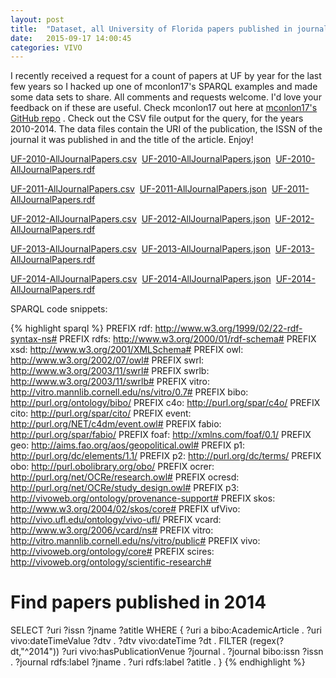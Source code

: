 ```yaml
---
layout: post
title:  "Dataset, all University of Florida papers published in journals for a given year."
date:   2015-09-17 14:00:45
categories: VIVO
---
```

I recently received a request for a count of papers at UF by year for the last few years so I hacked up one of mconlon17's SPARQL examples and made some data sets to share. All comments and requests welcome. I'd love your feedback on if these are useful. Check mconlon17 out here at [mconlon17's GitHub repo](http://mconlon17.github.io) . Check out the CSV file output for the query, for the years 2010-2014. The data files contain the URI of the publication, the ISSN of the journal it was published in and the title of the article. Enjoy!

[UF-2010-AllJournalPapers.csv](../../../../files/UF-2010-AllJournalPapers.csv)&nbsp;&nbsp;[UF-2010-AllJournalPapers.json](../../../../files/UF-2010-AllJournalPapers.json)&nbsp;&nbsp;[UF-2010-AllJournalPapers.rdf](../../../../files/UF-2010-AllJournalPapers.rdf)

[UF-2011-AllJournalPapers.csv](../../../../files/UF-2011-AllJournalPapers.csv)&nbsp;&nbsp;[UF-2011-AllJournalPapers.json](../../../../files/UF-2011-AllJournalPapers.json)&nbsp;&nbsp;[UF-2011-AllJournalPapers.rdf](../../../../files/UF-2011-AllJournalPapers.rdf)

[UF-2012-AllJournalPapers.csv](../../../../files/UF-2012-AllJournalPapers.csv)&nbsp;&nbsp;[UF-2012-AllJournalPapers.json](../../../../files/UF-2012-AllJournalPapers.json)&nbsp;&nbsp;[UF-2012-AllJournalPapers.rdf](../../../../files/UF-2012-AllJournalPapers.rdf)

[UF-2013-AllJournalPapers.csv](../../../../files/UF-2013-AllJournalPapers.csv)&nbsp;&nbsp;[UF-2013-AllJournalPapers.json](../../../../files/UF-2013-AllJournalPapers.json)&nbsp;&nbsp;[UF-2013-AllJournalPapers.rdf](../../../../files/UF-2013-AllJournalPapers.rdf)

[UF-2014-AllJournalPapers.csv](../../../../files/UF-2014-AllJournalPapers.csv)&nbsp;&nbsp;[UF-2014-AllJournalPapers.json](../../../../files/UF-2014-AllJournalPapers.json)&nbsp;&nbsp;[UF-2014-AllJournalPapers.rdf](../../../../files/UF-2014-AllJournalPapers.rdf)


SPARQL code snippets:

{% highlight sparql %}
PREFIX rdf:      <http://www.w3.org/1999/02/22-rdf-syntax-ns#>
PREFIX rdfs:     <http://www.w3.org/2000/01/rdf-schema#>
PREFIX xsd:      <http://www.w3.org/2001/XMLSchema#>
PREFIX owl:      <http://www.w3.org/2002/07/owl#>
PREFIX swrl:     <http://www.w3.org/2003/11/swrl#>
PREFIX swrlb:    <http://www.w3.org/2003/11/swrlb#>
PREFIX vitro:    <http://vitro.mannlib.cornell.edu/ns/vitro/0.7#>
PREFIX bibo:     <http://purl.org/ontology/bibo/>
PREFIX c4o:      <http://purl.org/spar/c4o/>
PREFIX cito:     <http://purl.org/spar/cito/>
PREFIX event:    <http://purl.org/NET/c4dm/event.owl#>
PREFIX fabio:    <http://purl.org/spar/fabio/>
PREFIX foaf:     <http://xmlns.com/foaf/0.1/>
PREFIX geo:      <http://aims.fao.org/aos/geopolitical.owl#>
PREFIX p1:       <http://purl.org/dc/elements/1.1/>
PREFIX p2:       <http://purl.org/dc/terms/>
PREFIX obo:      <http://purl.obolibrary.org/obo/>
PREFIX ocrer:    <http://purl.org/net/OCRe/research.owl#>
PREFIX ocresd:   <http://purl.org/net/OCRe/study_design.owl#>
PREFIX p3:       <http://vivoweb.org/ontology/provenance-support#>
PREFIX skos:     <http://www.w3.org/2004/02/skos/core#>
PREFIX ufVivo:   <http://vivo.ufl.edu/ontology/vivo-ufl/>
PREFIX vcard:    <http://www.w3.org/2006/vcard/ns#>
PREFIX vitro:    <http://vitro.mannlib.cornell.edu/ns/vitro/public#>
PREFIX vivo:     <http://vivoweb.org/ontology/core#>
PREFIX scires:   <http://vivoweb.org/ontology/scientific-research#>

#
#
# Find papers published in 2014

SELECT ?uri ?issn ?jname ?atitle
WHERE {
	?uri a bibo:AcademicArticle .
	?uri vivo:dateTimeValue ?dtv .
	?dtv vivo:dateTime ?dt .
	FILTER (regex(?dt,"^2014"))
	?uri vivo:hasPublicationVenue ?journal .
	?journal bibo:issn ?issn .
        ?journal rdfs:label ?jname .
        ?uri rdfs:label ?atitle .
	}
{% endhighlight %}
